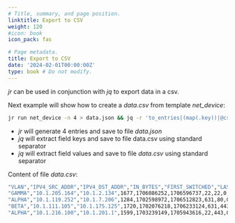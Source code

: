 ```yaml
---
# Title, summary, and page position.
linktitle: Export to CSV
weight: 120
#icon: book
icon_pack: fas

# Page metadata.
title: Export to CSV
date: '2024-02-01T00:00:00Z'
type: book # Do not modify.
---
```


_jr_ can be used in conjunction with _jq_ to export data in a csv.

Next example will show how to create a _data.csv_ from template _net_device_:


```bash
jr run net_device -n 4 > data.json && jq -r 'to_entries|(map(.key))|@csv' data.json | head -1 > data.csv | jq -r 'to_entries|(map(.value))|@csv' data.json >> data.csv && rm data.json
```

 - _jr_ will generate 4 entries and save to file _data.json_
 - _jq_ will extract field keys and save to file data.csv using standard separator
 - _jq_ will extract field values and save to file _data.csv_ using standard separator


Content of file _data.csv_:

```bash
"VLAN","IPV4_SRC_ADDR","IPV4_DST_ADDR","IN_BYTES","FIRST_SWITCHED","LAST_SWITCHED","L4_SRC_PORT","L4_DST_PORT","TCP_FLAGS","PROTOCOL","SRC_TOS","SRC_AS","DST_AS","L7_PROTO","L7_PROTO_NAME","L7_PROTO_CATEGORY"
"GAMMA","10.1.205.164","10.1.2.134",1677,1706086252,1706596737,22,22,0,4,136,4,0,443,"FTP","Transport"
"ALPHA","10.1.119.252","10.1.7.206",1284,1702598972,1706512823,631,80,0,3,253,2,1,443,"UDP","Application"
"BETA","10.1.111.105","10.1.175.125",1720,1702076218,1706233124,631,443,0,2,155,4,1,443,"UDP","Session"
"ALPHA","10.1.216.100","10.1.201.1",1599,1703239149,1705943616,22,443,0,3,234,3,1,81,"TCP","Transport
```
